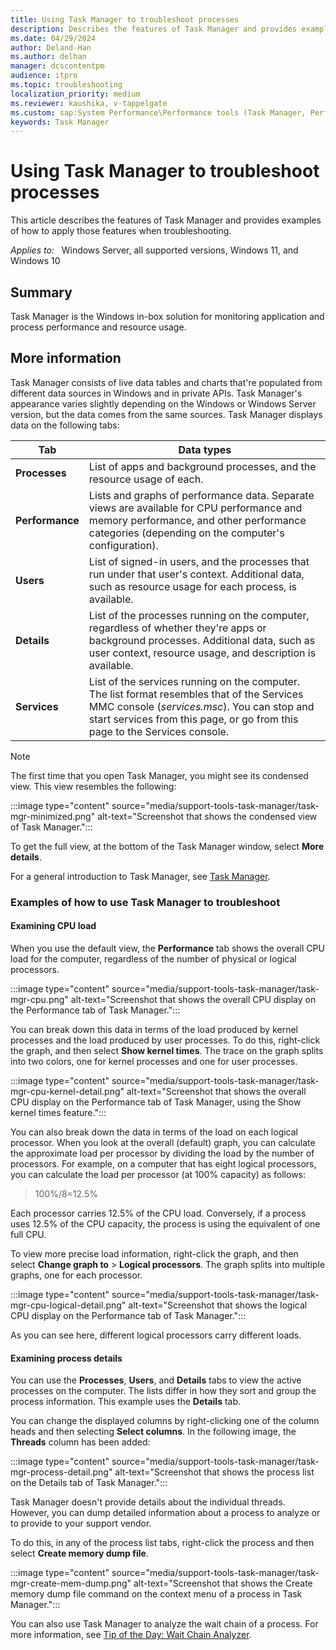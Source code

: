 ```yaml
---
title: Using Task Manager to troubleshoot processes
description: Describes the features of Task Manager and provides examples of how to apply those features when troubleshooting.
ms.date: 04/29/2024
author: Deland-Han
ms.author: delhan
manager: dcscontentpm
audience: itpro
ms.topic: troubleshooting
localization_priority: medium
ms.reviewer: kaushika, v-tappelgate
ms.custom: sap:System Performance\Performance tools (Task Manager, Perfmon, WSRM, and WPA), csstroubleshoot
keywords: Task Manager
---
```


# Using Task Manager to troubleshoot processes

This article describes the features of Task Manager and provides examples of how to apply those features when troubleshooting.

_Applies to:_ &nbsp; Windows Server, all supported versions, Windows 11, and Windows 10

## Summary

Task Manager is the Windows in-box solution for monitoring application and process performance and resource usage.

## More information

Task Manager consists of live data tables and charts that're populated from different data sources in Windows and in private APIs. Task Manager's appearance varies slightly depending on the Windows or Windows Server version, but the data comes from the same sources. Task Manager displays data on the following tabs:

| Tab | Data types |
| --- | --- |
| **Processes** | List of apps and background processes, and the resource usage of each. |
| **Performance** | Lists and graphs of performance data. Separate views are available for CPU performance and memory performance, and other performance categories (depending on the computer's configuration). |
| **Users** | List of signed-in users, and the processes that run under that user's context. Additional data, such as resource usage for each process, is available. |
| **Details** | List of the processes running on the computer, regardless of whether they're apps or background processes. Additional data, such as user context, resource usage, and description is available. |
| **Services** | List of the services running on the computer. The list format resembles that of the Services MMC console (*services.msc*). You can stop and start services from this page, or go from this page to the Services console. |

> [!NOTE]  
> The first time that you open Task Manager, you might see its condensed view. This view resembles the following:
>
>:::image type="content" source="media/support-tools-task-manager/task-mgr-minimized.png" alt-text="Screenshot that shows the condensed view of Task Manager.":::
>
> To get the full view, at the bottom of the Task Manager window, select **More details**.

For a general introduction to Task Manager, see [Task Manager](shows/inside/task-manager).

### Examples of how to use Task Manager to troubleshoot

#### Examining CPU load

When you use the default view, the **Performance** tab shows the overall CPU load for the computer, regardless of the number of physical or logical processors.

:::image type="content" source="media/support-tools-task-manager/task-mgr-cpu.png" alt-text="Screenshot that shows the overall CPU display on the Performance tab of Task Manager.":::

You can break down this data in terms of the load produced by kernel processes and the load produced by user processes. To do this, right-click the graph, and then select **Show kernel times**. The trace on the graph splits into two colors, one for kernel processes and one for user processes.

:::image type="content" source="media/support-tools-task-manager/task-mgr-cpu-kernel-detail.png" alt-text="Screenshot that shows the overall CPU display on the Performance tab of Task Manager, using the Show kernel times feature.":::

You can also break down the data in terms of the load on each logical processor. When you look at the overall (default) graph, you can calculate the approximate load per processor by dividing the load by the number of processors. For example, on a computer that has eight logical processors, you can calculate the load per processor (at 100% capacity) as follows:

> 100%/8=12.5%

Each processor carries 12.5% of the CPU load. Conversely, if a process uses 12.5% of the CPU capacity, the process is using the equivalent of one full CPU.

To view more precise load information, right-click the graph, and then select **Change graph to** > **Logical processors**. The graph splits into multiple graphs, one for each processor.

:::image type="content" source="media/support-tools-task-manager/task-mgr-cpu-logical-detail.png" alt-text="Screenshot that shows the logical CPU display on the Performance tab of Task Manager.":::

As you can see here, different logical processors carry different loads.

#### Examining process details

You can use the **Processes**, **Users**, and **Details** tabs to view the active processes on the computer. The lists differ in how they sort and group the process information. This example uses the **Details** tab.

You can change the displayed columns by right-clicking one of the column heads and then selecting **Select columns**. In the following image, the **Threads** column has been added:

:::image type="content" source="media/support-tools-task-manager/task-mgr-process-detail.png" alt-text="Screenshot that shows the process list on the Details tab of Task Manager.":::

Task Manager doesn't provide details about the individual threads. However, you can dump detailed information about a process to analyze or to provide to your support vendor.

To do this, in any of the process list tabs, right-click the process and then select **Create memory dump file**.

:::image type="content" source="media/support-tools-task-manager/task-mgr-create-mem-dump.png" alt-text="Screenshot that shows the Create memory dump file command on the context menu of a process in Task Manager.":::

You can also use Task Manager to analyze the wait chain of a process. For more information, see [Tip of the Day: Wait Chain Analyzer](/archive/blogs/tip_of_the_day/tip-of-the-day-wait-chain-analyzer).
